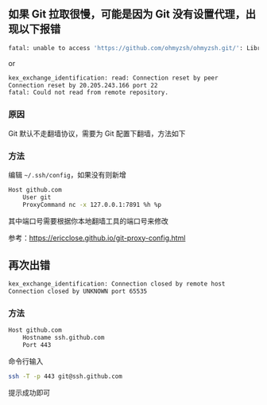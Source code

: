
## 如果 Git 拉取很慢，可能是因为 Git 没有设置代理，出现以下报错

```sh
fatal: unable to access 'https://github.com/ohmyzsh/ohmyzsh.git/': LibreSSL SSL_connect: SSL_ERROR_SYSCALL in connection to github.com:443
```

or

```sh
kex_exchange_identification: read: Connection reset by peer
Connection reset by 20.205.243.166 port 22
fatal: Could not read from remote repository.
```

### 原因
Git 默认不走翻墙协议，需要为 Git 配置下翻墙，方法如下

### 方法
编辑 `~/.ssh/config`，如果没有则新增

```sh
Host github.com
    User git
    ProxyCommand nc -x 127.0.0.1:7891 %h %p
```

其中端口号需要根据你本地翻墙工具的端口号来修改


参考：https://ericclose.github.io/git-proxy-config.html


## 再次出错
```sh
kex_exchange_identification: Connection closed by remote host
Connection closed by UNKNOWN port 65535
```

### 方法

```sh
Host github.com
    Hostname ssh.github.com
    Port 443
```

命令行输入

```sh
ssh -T -p 443 git@ssh.github.com
```

提示成功即可
